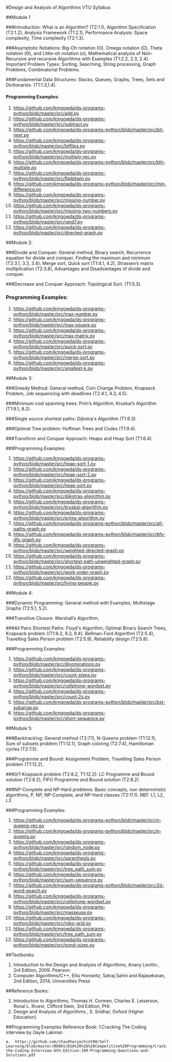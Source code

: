 #Design and Analysis of Algorithms VTU Syllabus

##Module 1

###Introduction:
What is an Algorithm? (T2:1.1), Algorithm Specification (T2:1.2), Analysis Framework (T1:2.1), Performance Analysis: Space complexity, Time complexity (T2:1.3).
 
###Asymptotic Notations:
Big-Oh notation (O), Omega notation (Ω), Theta notation (Θ), and Little-oh notation (o), Mathematical analysis of Non-Recursive and recursive Algorithms with Examples (T1:2.2, 2.3, 2.4). Important Problem Types: Sorting, Searching, String processing, Graph Problems, Combinatorial Problems.
 
###Fundamental Data Structures:
Stacks, Queues, Graphs, Trees, Sets and Dictionaries. (T1:1.3,1.4).

#### Programming Examples:
1.	https://github.com/kmgowda/ds-programs-python/blob/master/src/add.py
2.	https://github.com/kmgowda/ds-programs-python/blob/master/src/subtract.py
3.	https://github.com/kmgowda/ds-programs-python/blob/master/src/bit-next.py
4.	https://github.com/kmgowda/ds-programs-python/blob/master/src/bitflips.py
5.	https://github.com/kmgowda/ds-programs-python/blob/master/src/multiply-rec.py
6.	https://github.com/kmgowda/ds-programs-python/blob/master/src/kth-multiple.py
7.	https://github.com/kmgowda/ds-programs-python/blob/master/src/flipbitwin.py
8.	https://github.com/kmgowda/ds-programs-python/blob/master/src/min-difference.py
9.	https://github.com/kmgowda/ds-programs-python/blob/master/src/missing-number.py
10.	https://github.com/kmgowda/ds-programs-python/blob/master/src/missing-two-numbers.py
11.	https://github.com/kmgowda/ds-programs-python/blob/master/src/rand7.py
12.	https://github.com/kmgowda/ds-programs-python/blob/master/src/directed-graph.py

##Module 2:

###Divide and Conquer:
General method, Binary search, Recurrence equation for divide and conquer, Finding the maximum and minimum (T2:3.1, 3.3, 3.4), Merge sort, Quick sort (T1:4.1, 4.2), Strassen’s matrix multiplication (T2:3.8), Advantages and Disadvantages of divide and conquer.
 
###Decrease and Conquer Approach:
Topological Sort. (T1:5.3).


### Programming Examples:
1.	https://github.com/kmgowda/ds-programs-python/blob/master/src/max-number.py
2.	https://github.com/kmgowda/ds-programs-python/blob/master/src/max-square.py
3.	https://github.com/kmgowda/ds-programs-python/blob/master/src/max-matrix.py
4.	https://github.com/kmgowda/ds-programs-python/blob/master/src/quick-sort.py
5.	https://github.com/kmgowda/ds-programs-python/blob/master/src/merge-sort.py
6.	https://github.com/kmgowda/ds-programs-python/blob/master/src/smallest-k.py


##Module 3:

###Greedy Method:
General method, Coin Change Problem, Knapsack Problem, Job sequencing with deadlines (T2:4.1, 4.3, 4.5).
 
###Minimum cost spanning trees:
Prim’s Algorithm, Kruskal’s Algorithm (T1:9.1, 9.2).
 
###Single source shortest paths:
Dijkstra's Algorithm (T1:9.3).
 
###Optimal Tree problem:
Huffman Trees and Codes (T1:9.4).
 
###Transform and Conquer Approach:
Heaps and Heap Sort (T1:6.4).


###Programming Examples:
1.	https://github.com/kmgowda/ds-programs-python/blob/master/src/heap-sort-1.py
2.	https://github.com/kmgowda/ds-programs-python/blob/master/src/heap-sort-2.py
3.	https://github.com/kmgowda/ds-programs-python/blob/master/src/heap-sort.py
4.	https://github.com/kmgowda/ds-programs-python/blob/master/src/dijkstras-algorithm.py
5.	https://github.com/kmgowda/ds-programs-python/blob/master/src/kruskal-algorithm.py
6.	https://github.com/kmgowda/ds-programs-python/blob/master/src/prims-algorithm.py
7.	https://github.com/kmgowda/ds-programs-python/blob/master/src/all-paths-graph.py
8.	https://github.com/kmgowda/ds-programs-python/blob/master/src/bfs-dfs-graph.py
9.	https://github.com/kmgowda/ds-programs-python/blob/master/src/weighted-directed-graph.py
10.	https://github.com/kmgowda/ds-programs-python/blob/master/src/shortest-path-unweighted-graph.py
11.	https://github.com/kmgowda/ds-programs-python/blob/master/src/work-order-graph.py
12.	https://github.com/kmgowda/ds-programs-python/blob/master/src/living-people.py


##Module 4:

###Dynamic Programming:
General method with Examples, Multistage Graphs (T2:5.1, 5.2).
 
###Transitive Closure:
Warshall’s Algorithm,
 
###All Pairs Shortest Paths:
Floyd's Algorithm, Optimal Binary Search Trees, Knapsack problem ((T1:8.2, 8.3, 8.4), Bellman-Ford Algorithm (T2:5.4), Travelling Sales Person problem (T2:5.9), Reliability design (T2:5.8).


###Programming Examples:
1.	https://github.com/kmgowda/ds-programs-python/blob/master/src/dinominations.py
2.	https://github.com/kmgowda/ds-programs-python/blob/master/src/count-steps.py
3.	https://github.com/kmgowda/ds-programs-python/blob/master/src/cellphone-wordset.py
4.	https://github.com/kmgowda/ds-programs-python/blob/master/src/count-2s.py
5.	https://github.com/kmgowda/ds-programs-python/blob/master/src/bst-subarray.py
6.	https://github.com/kmgowda/ds-programs-python/blob/master/src/short-sequence.py


##Module 5:

###Backtracking:
General method (T2:7.1), N-Queens problem (T1:12.1), Sum of subsets problem (T1:12.1), Graph coloring (T2:7.4), Hamiltonian cycles (T2:7.5).
 
###Programme and Bound:
Assignment Problem, Travelling Sales Person problem (T1:12.2),
 
###0/1 Knapsack problem (T2:8.2, T1:12.2):
LC Programme and Bound solution (T2:8.2), FIFO Programme and Bound solution (T2:8.2).
 
###NP-Complete and NP-Hard problems:
Basic concepts, non deterministic algorithms, P, NP, NP-Complete, and NP-Hard classes (T2:11.1). RBT: L1, L2, L3


###Programming Examples:
1.	https://github.com/kmgowda/ds-programs-python/blob/master/src/n-queens-rec.py
2.	https://github.com/kmgowda/ds-programs-python/blob/master/src/n-queens.py
3.	https://github.com/kmgowda/ds-programs-python/blob/master/src/random_node.py
4.	https://github.com/kmgowda/ds-programs-python/blob/master/src/paranthesis.py
5.	https://github.com/kmgowda/ds-programs-python/blob/master/src/tree_path_sum.py
6.	https://github.com/kmgowda/ds-programs-python/blob/master/src/sum-sequence.py
7.	https://github.com/kmgowda/ds-programs-python/blob/master/src/2d-word-search.py
8.	https://github.com/kmgowda/ds-programs-python/blob/master/src/cellphone-wordset.py
9.	https://github.com/kmgowda/ds-programs-python/blob/master/src/masseuse.py
10.	https://github.com/kmgowda/ds-programs-python/blob/master/src/robo-grid.py
11.	https://github.com/kmgowda/ds-programs-python/blob/master/src/tree_path_sum.py
12.	https://github.com/kmgowda/ds-programs-python/blob/master/src/pond-sizes.py




##Textbooks:
1. Introduction to the Design and Analysis of Algorithms, Anany Levitin:, 2rd Edition, 2009. Pearson.
2. Computer Algorithms/C++, Ellis Horowitz, Satraj Sahni and Rajasekaran, 2nd Edition, 2014, Universities Press
 
##Reference Books:
1. Introduction to Algorithms, Thomas H. Cormen, Charles E. Leiserson, Ronal L. Rivest, Clifford Stein, 3rd Edition, PHI.
2. Design and Analysis of Algorithms , S. Sridhar, Oxford (Higher Education).


##Programming Examples Reference Book:
1.Cracking The Coding interview  by Gayle Lakman 
    
    a.	https://github.com/chaudharyachint08/Self-Learning/blob/master/BOOKS/DSA%20%26%20Competitive%20Programming/Cracking-the-Coding-Interview-6th-Edition-189-Programming-Questions-and-Solutions.pdf
